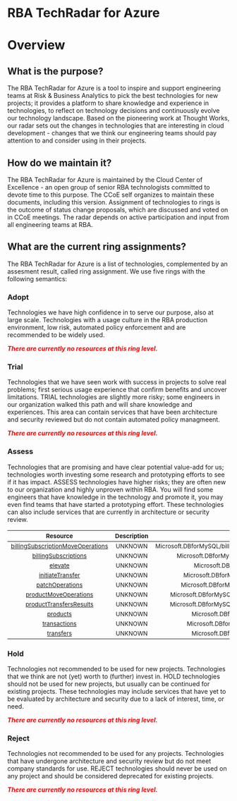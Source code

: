 
RBA TechRadar for Azure
=======================

# Overview

## What is the purpose?


The RBA TechRadar for Azure is a tool to inspire and support engineering teams at Risk & Business Analytics to pick the best technologies for new projects; it provides a platform to share knowledge and experience in technologies, to reflect on technology decisions and continuously evolve our technology landscape.  Based on the pioneering work at Thought Works, our radar sets out the changes in technologies that are interesting in cloud development - changes that we think our engineering teams should pay attention to and consider using in their projects.
## How do we maintain it?


The RBA TechRadar for Azure is maintained by the Cloud Center of Excellence - an open group of senior RBA technologists committed to devote time to this purpose.  The CCoE self organizes to maintain these documents, including this version.  Assignment of technologies to rings is the outcome of status change proposals, which are discussed and voted on in CCoE meetings.  The radar depends on active participation and input from all engineering teams at RBA.
## What are the current ring assignments?


The RBA TechRadar for Azure is a list of technologies, complemented by an assesment result, called ring assignment.  We use five rings with the following semantics:
### Adopt


Technologies we have high confidence in to serve our purpose, also at large scale.  Technologies with a usage culture in the RBA production environment, low risk, automated policy enforcement and are recommended to be widely used.  
  
***<font color="red"> There are currently no resources at this ring level. </font>***
### Trial


Technologies that we have seen work with success in projects to solve real problems;  first serious usage experience that confirm benefits and uncover limitations.  TRIAL technologies are slightly more risky; some engineers in our organization walked this path and will share knowledge and experiences.  This area can contain services that have been architecture and security reviewed but do not contain automated policy managmeent.  
  
***<font color="red"> There are currently no resources at this ring level. </font>***
### Assess


Technologies that are promising and have clear potential value-add for us; technologies worth investing some research and prototyping efforts to see if it has impact.  ASSESS technologies have higher risks;  they are often new to our organization and highly unproven within RBA.  You will find some engineers that have knowledge in the technology and promote it, you may even find teams that have started a prototyping effort.  These technologies can also include services that are currently in architecture or security review.  

|<sub>Resource</sub>|<sub>Description</sub>|<sub>Path</sub>|<sub>Status</sub>|
| :---: | :---: | :---: | :---: |
|<sub>[billingSubscriptionMoveOperations](https://github.com/openrba/python-azure-techradar/tree/master/Microsoft.DBforMySQL/billingAccounts/invoiceSections/billingSubscriptionMoveOperations)</sub>|<sub>UNKNOWN</sub>|<sub>Microsoft.DBforMySQL/billingAccounts/invoiceSections/billingSubscriptionMoveOperations</sub>|<sub>ASSESS</sub>|
|<sub>[billingSubscriptions](https://github.com/openrba/python-azure-techradar/tree/master/Microsoft.DBforMySQL/billingAccounts/invoiceSections/billingSubscriptions)</sub>|<sub>UNKNOWN</sub>|<sub>Microsoft.DBforMySQL/billingAccounts/invoiceSections/billingSubscriptions</sub>|<sub>ASSESS</sub>|
|<sub>[elevate](https://github.com/openrba/python-azure-techradar/tree/master/Microsoft.DBforMySQL/billingAccounts/invoiceSections/elevate)</sub>|<sub>UNKNOWN</sub>|<sub>Microsoft.DBforMySQL/billingAccounts/invoiceSections/elevate</sub>|<sub>ASSESS</sub>|
|<sub>[initiateTransfer](https://github.com/openrba/python-azure-techradar/tree/master/Microsoft.DBforMySQL/billingAccounts/invoiceSections/initiateTransfer)</sub>|<sub>UNKNOWN</sub>|<sub>Microsoft.DBforMySQL/billingAccounts/invoiceSections/initiateTransfer</sub>|<sub>ASSESS</sub>|
|<sub>[patchOperations](https://github.com/openrba/python-azure-techradar/tree/master/Microsoft.DBforMySQL/billingAccounts/invoiceSections/patchOperations)</sub>|<sub>UNKNOWN</sub>|<sub>Microsoft.DBforMySQL/billingAccounts/invoiceSections/patchOperations</sub>|<sub>ASSESS</sub>|
|<sub>[productMoveOperations](https://github.com/openrba/python-azure-techradar/tree/master/Microsoft.DBforMySQL/billingAccounts/invoiceSections/productMoveOperations)</sub>|<sub>UNKNOWN</sub>|<sub>Microsoft.DBforMySQL/billingAccounts/invoiceSections/productMoveOperations</sub>|<sub>ASSESS</sub>|
|<sub>[productTransfersResults](https://github.com/openrba/python-azure-techradar/tree/master/Microsoft.DBforMySQL/billingAccounts/invoiceSections/productTransfersResults)</sub>|<sub>UNKNOWN</sub>|<sub>Microsoft.DBforMySQL/billingAccounts/invoiceSections/productTransfersResults</sub>|<sub>ASSESS</sub>|
|<sub>[products](https://github.com/openrba/python-azure-techradar/tree/master/Microsoft.DBforMySQL/billingAccounts/invoiceSections/products)</sub>|<sub>UNKNOWN</sub>|<sub>Microsoft.DBforMySQL/billingAccounts/invoiceSections/products</sub>|<sub>ASSESS</sub>|
|<sub>[transactions](https://github.com/openrba/python-azure-techradar/tree/master/Microsoft.DBforMySQL/billingAccounts/invoiceSections/transactions)</sub>|<sub>UNKNOWN</sub>|<sub>Microsoft.DBforMySQL/billingAccounts/invoiceSections/transactions</sub>|<sub>ASSESS</sub>|
|<sub>[transfers](https://github.com/openrba/python-azure-techradar/tree/master/Microsoft.DBforMySQL/billingAccounts/invoiceSections/transfers)</sub>|<sub>UNKNOWN</sub>|<sub>Microsoft.DBforMySQL/billingAccounts/invoiceSections/transfers</sub>|<sub>ASSESS</sub>|

### Hold


Technologies not recommended to be used for new projects. Technologies that we think are not (yet) worth to (further) invest in.  HOLD technologies should not be used for new projects, but usually can be continued for existing projects.  These technologies may include services that have yet to be evaluated by architecture and security due to a lack of interest, time, or need.  
  
***<font color="red"> There are currently no resources at this ring level. </font>***
### Reject


Technologies not recommended to be used for any projects. Technologies that have undergone architecture and security review but do not meet company standards for use.  REJECT technologies should never be used on any project and should be considered deprecated for existing projects.  
  
***<font color="red"> There are currently no resources at this ring level. </font>***